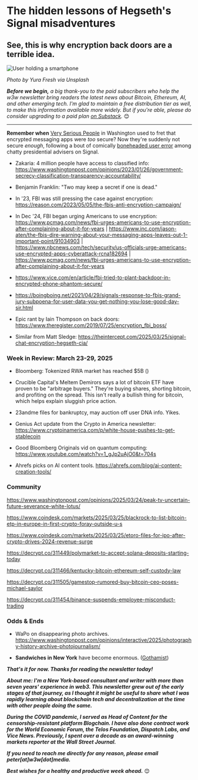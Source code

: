 # The hidden lessons of Hegseth's Signal misadventures
## See, this is why encryption back doors are a terrible idea.


![User holding a smartphone](https://w3w.news/img/phoneuser-yura-fresh-1920.jpg)

<!-- Backup photo option. This one is less eye-catching but a little more "on the news." Contains the Signal logo if we really need that to complement the copy later in the week: https://w3w.news/img/signal-mika-baumeister-1920.jpg -->

*Photo by Yura Fresh via Unsplash*

*<strong>Before we begin,</strong> a big thank-you to the paid subscribers who help the w3w newsletter bring readers the latest news about Bitcoin, Ethereum, AI, and other emerging tech. I'm glad to maintain a free distribution tier as well, to make this information available more widely. But if you're able, please do consider upgrading to a paid plan [on Substack](https://w3wnews.substack.com/subscribe).* 😊

<hr>

**Remember when** [Very Serious People](https://archive.nytimes.com/krugman.blogs.nytimes.com/2012/02/12/very-serious-question/) in Washington used to fret that encrypted messaging apps were *too* secure? Now they're suddenly not secure *enough*, following a bout of comically [boneheaded user error]() among chatty presidential advisers on Signal. <!-- -->


- Zakaria: 4 million people have access to classified info: https://www.washingtonpost.com/opinions/2023/01/26/government-secrecy-classification-transparency-accountability/

- Benjamin Franklin: "Two may keep a secret if one is dead."

- In '23, FBI was still pressing the case against encryption: https://reason.com/2023/05/05/the-fbis-anti-encryption-campaign/

<!-- Some additional links... -->

- In Dec '24, FBI began urging Americans to use encryption: https://www.pcmag.com/news/fbi-urges-americans-to-use-encryption-after-complaining-about-it-for-years | https://www.inc.com/jason-aten/the-fbis-dire-warning-about-your-messaging-apps-leaves-out-1-important-point/91034903 | https://www.nbcnews.com/tech/security/us-officials-urge-americans-use-encrypted-apps-cyberattack-rcna182694 | https://www.pcmag.com/news/fbi-urges-americans-to-use-encryption-after-complaining-about-it-for-years

- https://www.vice.com/en/article/fbi-tried-to-plant-backdoor-in-encrypted-phone-phantom-secure/

- https://boingboing.net/2021/04/29/signals-response-to-fbis-grand-jury-subpoena-for-user-data-you-get-nothing-you-lose-good-day-sir.html

- Epic rant by Iain Thompson on back doors: https://www.theregister.com/2019/07/25/encryption_fbi_boss/

- Similar from Matt Sledge: https://theintercept.com/2025/03/25/signal-chat-encryption-hegseth-cia/

<!-- 150-word lead item. Riff on Pentagon's Signal disaster this week...

1

2. Encryption for me but not for thee.

3. Encryption will not protect systems or organizations from human error.

If you are oblivious enough to copy a magazine editor on the message string where you're planning to bomb a foreign country, no form of encryption or any other technology will save you. The solution is to be smarter and do better, full stop.

The same goes if you want to encrypt pictures of your kids or a conversation with your spouse or one with your boss or anything else.

-->

### Week in Review: March 23-29, 2025


- Bloomberg: Tokenized RWA market has reached $5B ([]()) <!-- Need link -->

- Crucible Capital's Meltem Demirors says a lot of bitcoin ETF have proven to be "arbitrage buyers." They're buying shares, shorting bitcoin, and profiting on the spread. This isn't really a bullish thing for bitcoin, which helps explain sluggish price action. <!-- Theory offered on Bloomberg Crypto on 25 Mar, around the 22-min mark. Really interesting stuff. Grab YouTube link when it's available. -->

- 23andme files for bankruptcy, may auction off user DNA info. Yikes. <!-- Need link -->

- Genius Act update from the Crypto in America newsletter: https://www.cryptoinamerica.com/p/white-house-pushes-to-get-stablecoin

- Good Bloomberg Originals vid on quantum computing: https://www.youtube.com/watch?v=1_gJp2uAjO0&t=704s

- Ahrefs picks on AI content tools. https://ahrefs.com/blog/ai-content-creation-tools/

### Community

<!--

- Launch new Discord channel for w3w...

- Deprecate LinkedIn cross-posting

- Start doing videos on YouTube and/or Substack

-->

https://www.washingtonpost.com/opinions/2025/03/24/peak-tv-uncertain-future-severance-white-lotus/

https://www.coindesk.com/markets/2025/03/25/blackrock-to-list-bitcoin-etp-in-europe-in-first-crypto-foray-outside-u-s

https://www.coindesk.com/markets/2025/03/25/etoro-files-for-ipo-after-crypto-drives-2024-revenue-surge

https://decrypt.co/311449/polymarket-to-accept-solana-deposits-starting-today

https://decrypt.co/311466/kentucky-bitcoin-ethereum-self-custody-law

https://decrypt.co/311505/gamestop-rumored-buy-bitcoin-ceo-poses-michael-saylor

https://decrypt.co/311454/binance-suspends-employee-misconduct-trading


### Odds & Ends

- WaPo on disappearing photo archives. https://www.washingtonpost.com/opinions/interactive/2025/photography-history-archive-photojournalism/ <!-- Get Google News link late in the week. -->

- **Sandwiches in New York** have become enormous. ([Gothamist](https://gothamist.com/arts-entertainment/sandwiches-in-nyc-have-become-enormous-and-too-big-to-eat-so-i-tried-some))

_**That's it for now. Thanks for reading the newsletter today!**_

_**About me: I'm a New York-based consultant and writer with more than seven years' experience in web3. This newsletter grew out of the early stages of that journey, as I thought it might be useful to share what I was rapidly learning about blockchain tech and decentralization at the time with other people doing the same.**_

 _**During the COVID pandemic, I served as Head of Content for the censorship-resistant platform Blogchain. I have also done contract work for the World Economic Forum, the Telos Foundation, Dispatch Labs, and Vice News. Previously, I spent over a decade as an award-winning markets reporter at the Wall Street Journal.**_

 _**If you need to reach me directly for any reason, please email peter[at]w3w[dot]media.**_

 _**Best wishes for a healthy and productive week ahead.**_ 😊
